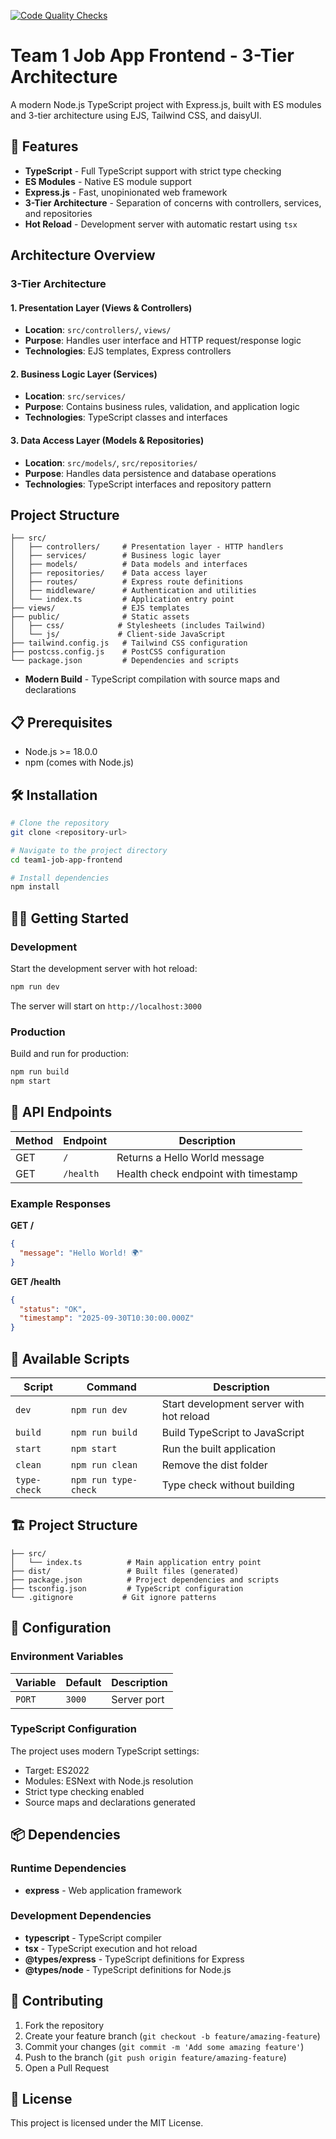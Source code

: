 [![Code Quality Checks](https://github.com/ChrisThompsonK/team1-job-app-frontend/actions/workflows/biome.yml/badge.svg)](https://github.com/ChrisThompsonK/team1-job-app-frontend/actions/workflows/biome.yml)

# Team 1 Job App Frontend - 3-Tier Architecture

A modern Node.js TypeScript project with Express.js, built with ES modules and 3-tier architecture using EJS, Tailwind CSS, and daisyUI.

## 🚀 Features

- **TypeScript** - Full TypeScript support with strict type checking
- **ES Modules** - Native ES module support 
- **Express.js** - Fast, unopinionated web framework
- **3-Tier Architecture** - Separation of concerns with controllers, services, and repositories
- **Hot Reload** - Development server with automatic restart using `tsx`

## Architecture Overview

### 3-Tier Architecture

#### 1. Presentation Layer (Views & Controllers)
- **Location**: `src/controllers/`, `views/`
- **Purpose**: Handles user interface and HTTP request/response logic
- **Technologies**: EJS templates, Express controllers

#### 2. Business Logic Layer (Services)
- **Location**: `src/services/`
- **Purpose**: Contains business rules, validation, and application logic
- **Technologies**: TypeScript classes and interfaces

#### 3. Data Access Layer (Models & Repositories)
- **Location**: `src/models/`, `src/repositories/`
- **Purpose**: Handles data persistence and database operations
- **Technologies**: TypeScript interfaces and repository pattern

## Project Structure

```
├── src/
│   ├── controllers/     # Presentation layer - HTTP handlers
│   ├── services/        # Business logic layer
│   ├── models/          # Data models and interfaces
│   ├── repositories/    # Data access layer
│   ├── routes/          # Express route definitions
│   ├── middleware/      # Authentication and utilities
│   └── index.ts         # Application entry point
├── views/               # EJS templates
├── public/              # Static assets
│   ├── css/            # Stylesheets (includes Tailwind)
│   └── js/             # Client-side JavaScript
├── tailwind.config.js   # Tailwind CSS configuration
├── postcss.config.js    # PostCSS configuration
└── package.json         # Dependencies and scripts
```
- **Modern Build** - TypeScript compilation with source maps and declarations

## 📋 Prerequisites

- Node.js >= 18.0.0
- npm (comes with Node.js)

## 🛠️ Installation

```bash
# Clone the repository
git clone <repository-url>

# Navigate to the project directory
cd team1-job-app-frontend

# Install dependencies
npm install
```

## 🏃‍♂️ Getting Started

### Development
Start the development server with hot reload:
```bash
npm run dev
```
The server will start on `http://localhost:3000`

### Production
Build and run for production:
```bash
npm run build
npm start
```

## 📡 API Endpoints

| Method | Endpoint | Description |
|--------|----------|-------------|
| GET | `/` | Returns a Hello World message |
| GET | `/health` | Health check endpoint with timestamp |

### Example Responses

**GET /**
```json
{
  "message": "Hello World! 🌍"
}
```

**GET /health**
```json
{
  "status": "OK",
  "timestamp": "2025-09-30T10:30:00.000Z"
}
```

## 📜 Available Scripts

| Script | Command | Description |
|--------|---------|-------------|
| `dev` | `npm run dev` | Start development server with hot reload |
| `build` | `npm run build` | Build TypeScript to JavaScript |
| `start` | `npm start` | Run the built application |
| `clean` | `npm run clean` | Remove the dist folder |
| `type-check` | `npm run type-check` | Type check without building |

## 🏗️ Project Structure

```
├── src/
│   └── index.ts          # Main application entry point
├── dist/                 # Built files (generated)
├── package.json          # Project dependencies and scripts
├── tsconfig.json         # TypeScript configuration
└── .gitignore           # Git ignore patterns
```

## 🔧 Configuration

### Environment Variables

| Variable | Default | Description |
|----------|---------|-------------|
| `PORT` | `3000` | Server port |

### TypeScript Configuration

The project uses modern TypeScript settings:
- Target: ES2022
- Modules: ESNext with Node.js resolution
- Strict type checking enabled
- Source maps and declarations generated

## 📦 Dependencies

### Runtime Dependencies
- **express** - Web application framework

### Development Dependencies
- **typescript** - TypeScript compiler
- **tsx** - TypeScript execution and hot reload
- **@types/express** - TypeScript definitions for Express
- **@types/node** - TypeScript definitions for Node.js

## 🤝 Contributing

1. Fork the repository
2. Create your feature branch (`git checkout -b feature/amazing-feature`)
3. Commit your changes (`git commit -m 'Add some amazing feature'`)
4. Push to the branch (`git push origin feature/amazing-feature`)
5. Open a Pull Request

## 📄 License

This project is licensed under the MIT License.